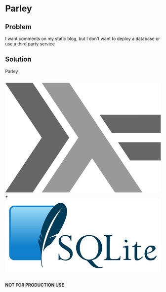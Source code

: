 # Parley

## Problem

I want comments on my static blog, but I don't want to deploy a database or use
a third party service

## Solution

Parley

##

<div id="logos">
 <div id="haskell-logo-wrapper">
  <img alt="Haskell logo" src="images/haskell-logo.svg" id="haskell-logo" class="logo" />
 </div>
 <div id="plus-between-logos">+</div>
 <div id="sqlite-logo-wrapper">
  <img alt="SQLite logo" src="images/sqlite-logo.svg" id="sqlite-logo" class="logo" />
 </div>
</div>
<div style="clear: both;"></div>

##

**NOT FOR PRODUCTION USE**

<!-- Parley is an example of a web application only. No thought has been given to -->
<!-- protection from malicious users. -->
